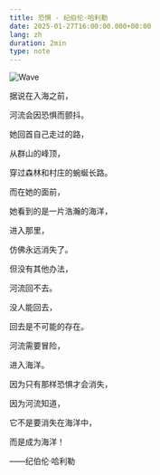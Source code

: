 ```yaml
---
title: 恐惧 - 纪伯伦·哈利勒
date: 2025-01-27T16:00:00.000+00:00
lang: zh
duration: 2min
type: note
---
```


![Wave](/images/wave.png)

<!-- eslint-skip -->

据说在入海之前，

河流会因恐惧而颤抖。

她回首自己走过的路，

从群山的峰顶，

穿过森林和村庄的蜿蜒长路。

而在她的面前，

她看到的是一片浩瀚的海洋，

进入那里，

仿佛永远消失了。

但没有其他办法，

河流回不去。

没人能回去，

回去是不可能的存在。

河流需要冒险，

进入海洋。

因为只有那样恐惧才会消失，

因为河流知道，

它不是要消失在海洋中，

而是成为海洋！‍‍‍‍‍‍‍

——纪伯伦·哈利勒
